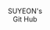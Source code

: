 <style>
@font-face {
    font-family: 'SBAggroB';
    src: url('https://cdn.jsdelivr.net/gh/projectnoonnu/noonfonts_2108@1.1/SBAggroB.woff') format('woff');
    font-weight: normal;
    font-style: normal;
}
    </style>
<center>
    <div id = "su" style><br>SUYEON's<br>Git Hub</div>
</center>
